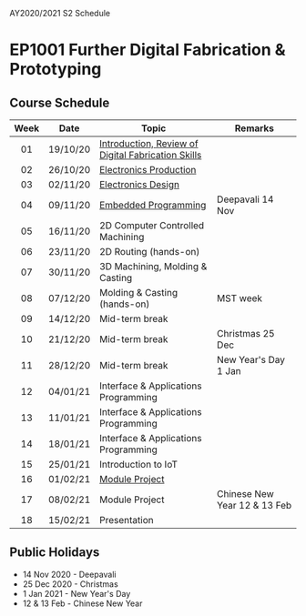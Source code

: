 AY2020/2021 S2 Schedule

# EP1001 Further Digital Fabrication & Prototyping
## Course Schedule

| Week | Date | Topic | Remarks |
|:----:|:----:|-------|---------|
| 01 | 19/10/20 | [Introduction, Review of Digital Fabrication Skills](02-intro-review.md) |
| 02 | 26/10/20 | [Electronics Production](https://skeatz.github.io/Further-DF-and-Prototyping/files/03-electronics-prod.html) | 
| 03 | 02/11/20 | [Electronics Design](https://skeatz.github.io/Further-DF-and-Prototyping/files/04-electronics-design.html) |
| 04 | 09/11/20 | [Embedded Programming](https://skeatz.github.io/Further-DF-and-Prototyping/files/05-embeddedprog.html) | Deepavali 14 Nov |
| 05 | 16/11/20 | 2D Computer Controlled Machining |
| 06 | 23/11/20 | 2D Routing (hands-on) |
| 07 | 30/11/20 | 3D Machining, Molding & Casting |
| 08 | 07/12/20 | Molding & Casting (hands-on) | MST week |
| 09 | 14/12/20 | Mid-term break |
| 10 | 21/12/20 | Mid-term break | Christmas 25 Dec |
| 11 | 28/12/20 | Mid-term break | New Year's Day 1 Jan |
| 12 | 04/01/21 | Interface & Applications Programming |
| 13 | 11/01/21 | Interface & Applications Programming |
| 14 | 18/01/21 | Interface & Applications Programming |
| 15 | 25/01/21 | Introduction to IoT |
| 16 | 01/02/21 | [Module Project](11-project.md) | 
| 17 | 08/02/21 | Module Project | Chinese New Year 12 & 13 Feb |
| 18 | 15/02/21 | Presentation |

## Public Holidays
* 14 Nov 2020 - Deepavali
* 25 Dec 2020 - Christmas
* 1 Jan 2021 - New Year's Day
* 12 & 13 Feb - Chinese New Year
